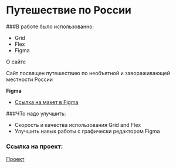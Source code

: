 # Путешествие по России

###В работе было использованно:
* Grid
* Flex
* Figma

О сайте

Сайт посвящен путешествию по необъятной и завораживающей местности России

**Figma**

* [Ссылка на макет в Figma](https://www.figma.com/file/5S2WSbEFL6awjVWJ0NWL8Q/Sprint-3_-Russia-_-desktop-mobile?node-id=28503%3A0)

###ЧТо надо улучшить:
* Скорость и качества использования Grid and Flex
* Улучшить навык работы с графически редактором Figma

### Ссылка на проект:
[Проект](https://cimetr.github.io/russian-travel/index.html)
